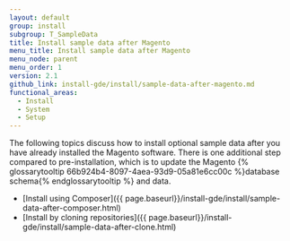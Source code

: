 ```yaml
---
layout: default
group: install
subgroup: T_SampleData
title: Install sample data after Magento
menu_title: Install sample data after Magento
menu_node: parent
menu_order: 1
version: 2.1
github_link: install-gde/install/sample-data-after-magento.md
functional_areas:
  - Install
  - System
  - Setup
---
```



The following topics discuss how to install optional sample data after you have already installed the Magento software. There is one additional step compared to pre-installation, which is to update the Magento {% glossarytooltip 66b924b4-8097-4aea-93d9-05a81e6cc00c %}database schema{% endglossarytooltip %} and data.

*	[Install using Composer]({{ page.baseurl}}/install-gde/install/sample-data-after-composer.html)
*	[Install by cloning repositories]({{ page.baseurl}}/install-gde/install/sample-data-after-clone.html)
